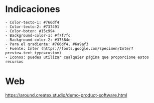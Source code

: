 # Indicaciones
    - Color-texto-1: #766df4
    - Color-texto-2: #737491
    - Color-boton: #15c994
    - Background-color-1: #f7f7fc
    - Background-color-2: #37384e
    - Para el gradiente: #766df4, #6a9af3
    - Fuente: Inter (https://fonts.google.com/specimen/Inter?preview.text_type=custom)
    - Iconos: puedes utilizar cualquier página que proporcione estos recursos

# Web
https://around.createx.studio/demo-product-software.html 